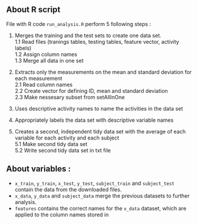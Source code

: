 ## About R script
File with R code `run_analysis.R` perform 5 following steps :  

1. Merges the training and the test sets to create one data set.   
  1.1 Read files (tranings tables, testing tables, feature vector, activity labels)    
  1.2 Assign column names   
  1.3 Merge all data in one set   
  
2. Extracts only the measurements on the mean and standard deviation for each measurement   
  2.1 Read column names  
  2.2 Create vector for defining ID, mean and standard deviation   
  2.3 Make nessesary subset from setAllInOne
  
3. Uses descriptive activity names to name the activities in the data set   

4. Appropriately labels the data set with descriptive variable names   

5. Creates a second, independent tidy data set with the average of each variable for each activity and each subject   
  5.1 Make second tidy data set   
  5.2 Write second tidy data set in txt file   

## About variables :
* `x_train`, `y_train`, `x_test`, `y_test`, `subject_train` and `subject_test` contain the data from the downloaded files.
* `x_data`, `y_data` and `subject_data` merge the previous datasets to further analysis.
* `features` contains the correct names for the `x_data` dataset, which are applied to the column names stored in
